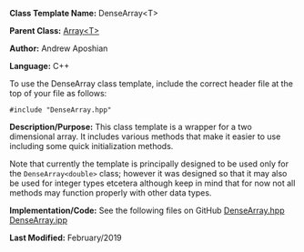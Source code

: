 **Class Template Name:** DenseArray\<T\>

**Parent Class:** [Array\<T\>](./Array.md)

**Author:** Andrew Aposhian

**Language:** C++

To use the DenseArray class template, include the correct header file at the top of your file as follows:
```
#include "DenseArray.hpp"
```

**Description/Purpose:** This class template is a wrapper for a two dimensional array. It includes various methods that make it easier to use including some quick initialization methods.

Note that currently the template is principally designed to be used only for the `DenseArray<double>` class; however it was designed so that it may also be used for integer types etcetera although keep in mind that for now not all methods may function properly with other data types.

**Implementation/Code:**
See the following files on GitHub
[DenseArray.hpp](https://github.com/aposhiana/math5610/blob/master/src/lib/DenseArray.hpp)
[DenseArray.ipp](https://github.com/aposhiana/math5610/blob/master/src/lib/DenseArray.ipp)

**Last Modified:** February/2019
